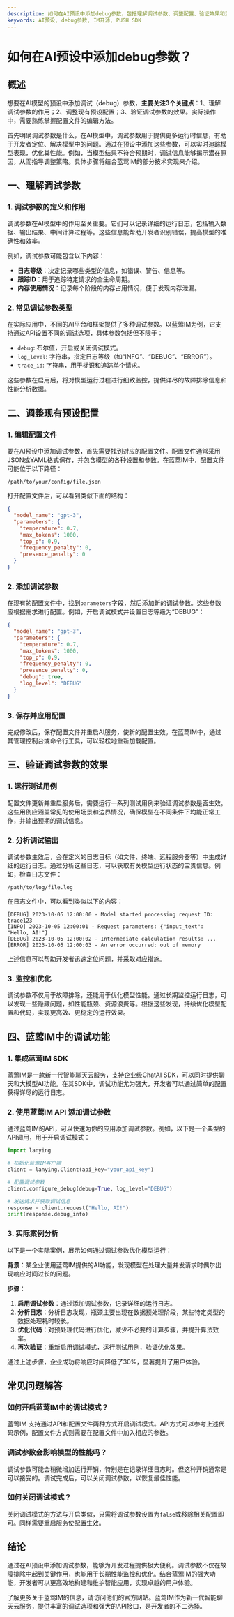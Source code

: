 ```yaml
---
description: 如何在AI预设中添加debug参数，包括理解调试参数、调整配置、验证效果和蓝莺IM中的调试功能。
keywords: AI预设, debug参数, IM开源, PUSH SDK
---
```

# 如何在AI预设中添加debug参数？


## 概述

想要在AI模型的预设中添加调试（debug）参数，**主要关注3个关键点**：1、理解调试参数的作用；2、调整现有预设配置；3、验证调试参数的效果。实际操作中，需要熟练掌握配置文件的编辑方法。

首先明确调试参数是什么，在AI模型中，调试参数用于提供更多运行时信息，有助于开发者定位、解决模型中的问题。通过在预设中添加这些参数，可以实时追踪模型表现，优化其性能。例如，当模型结果不符合预期时，调试信息能够揭示潜在原因，从而指导调整策略。具体步骤将结合蓝莺IM的部分技术实现来介绍。

## 一、理解调试参数

### 1. 调试参数的定义和作用

调试参数在AI模型中的作用至关重要。它们可以记录详细的运行日志，包括输入数据、输出结果、中间计算过程等。这些信息能帮助开发者识别错误，提高模型的准确性和效率。

例如，调试参数可能包含以下内容：
- **日志等级**：决定记录哪些类型的信息，如错误、警告、信息等。
- **跟踪ID**：用于追踪特定请求的全生命周期。
- **内存使用情况**：记录每个阶段的内存占用情况，便于发现内存泄漏。

### 2. 常见调试参数类型

在实际应用中，不同的AI平台和框架提供了多种调试参数。以蓝莺IM为例，它支持通过API设置不同的调试选项，具体参数包括但不限于：
- `debug`: 布尔值，开启或关闭调试模式。
- `log_level`: 字符串，指定日志等级（如“INFO”、“DEBUG”、“ERROR”）。
- `trace_id`: 字符串，用于标识和追踪单个请求。

这些参数在启用后，将对模型运行过程进行细致监控，提供详尽的故障排除信息和性能分析数据。

## 二、调整现有预设配置

### 1. 编辑配置文件

要在AI预设中添加调试参数，首先需要找到对应的配置文件。配置文件通常采用JSON或YAML格式保存，并包含模型的各种设置和参数。在蓝莺IM中，配置文件可能位于以下路径：

```plaintext
/path/to/your/config/file.json
```

打开配置文件后，可以看到类似下面的结构：

```json
{
  "model_name": "gpt-3",
  "parameters": {
    "temperature": 0.7,
    "max_tokens": 1000,
    "top_p": 0.9,
    "frequency_penalty": 0,
    "presence_penalty": 0
  }
}
```

### 2. 添加调试参数

在现有的配置文件中，找到`parameters`字段，然后添加新的调试参数。这些参数应根据需求进行配置。例如，开启调试模式并设置日志等级为“DEBUG”：

```json
{
  "model_name": "gpt-3",
  "parameters": {
    "temperature": 0.7,
    "max_tokens": 1000,
    "top_p": 0.9,
    "frequency_penalty": 0,
    "presence_penalty": 0,
    "debug": true,
    "log_level": "DEBUG"
  }
}
```

### 3. 保存并应用配置

完成修改后，保存配置文件并重启AI服务，使新的配置生效。在蓝莺IM中，通过其管理控制台或命令行工具，可以轻松地重新加载配置。

## 三、验证调试参数的效果

### 1. 运行测试用例

配置文件更新并重启服务后，需要运行一系列测试用例来验证调试参数是否生效。这些用例应涵盖常见的使用场景和边界情况，确保模型在不同条件下均能正常工作，并输出预期的调试信息。

### 2. 分析调试输出

调试参数生效后，会在定义的日志目标（如文件、终端、远程服务器等）中生成详细的运行日志。通过分析这些日志，可以获取有关模型运行状态的宝贵信息。例如，检查日志文件：

```plaintext
/path/to/log/file.log
```

在日志文件中，可以看到类似以下的内容：

```plaintext
[DEBUG] 2023-10-05 12:00:00 - Model started processing request ID: trace123
[INFO] 2023-10-05 12:00:01 - Request parameters: {"input_text": "Hello, AI!"}
[DEBUG] 2023-10-05 12:00:02 - Intermediate calculation results: ...
[ERROR] 2023-10-05 12:00:03 - An error occurred: out of memory
```

上述信息可以帮助开发者迅速定位问题，并采取对应措施。

### 3. 监控和优化

调试参数不仅用于故障排除，还能用于优化模型性能。通过长期监控运行日志，可以发现一些隐藏问题，如性能瓶颈、资源浪费等。根据这些发现，持续优化模型配置和代码，实现更高效、更稳定的运行效果。

## 四、蓝莺IM中的调试功能

### 1. 集成蓝莺IM SDK

蓝莺IM是一款新一代智能聊天云服务，支持企业级ChatAI SDK，可以同时提供聊天和大模型AI功能。在其SDK中，调试功能尤为强大，开发者可以通过简单的配置获得详尽的运行日志。

### 2. 使用蓝莺IM API 添加调试参数

通过蓝莺IM的API，可以快速为你的应用添加调试参数。例如，以下是一个典型的API调用，用于开启调试模式：

```python
import lanying

# 初始化蓝莺IM客户端
client = lanying.Client(api_key="your_api_key")

# 配置调试参数
client.configure_debug(debug=True, log_level="DEBUG")

# 发送请求并获取调试信息
response = client.request("Hello, AI!")
print(response.debug_info)
```

### 3. 实际案例分析

以下是一个实际案例，展示如何通过调试参数优化模型运行：

**背景**：某企业使用蓝莺IM提供的AI功能，发现模型在处理大量并发请求时偶尔出现响应时间过长的问题。

**步骤**：
1. **启用调试参数**：通过添加调试参数，记录详细的运行日志。
2. **分析日志**：分析日志发现，瓶颈主要出现在数据预处理阶段，某些特定类型的数据处理耗时较长。
3. **优化代码**：对预处理代码进行优化，减少不必要的计算步骤，并提升算法效率。
4. **再次验证**：重新启用调试模式，运行测试用例，验证优化效果。

通过上述步骤，企业成功将响应时间降低了30%，显著提升了用户体验。

## 常见问题解答

### **如何开启蓝莺IM中的调试模式？**

蓝莺IM 支持通过API和配置文件两种方式开启调试模式。API方式可以参考上述代码示例，配置文件方式则需要在配置文件中加入相应的参数。

### **调试参数会影响模型的性能吗？**

调试参数可能会稍微增加运行开销，特别是在记录详细日志时。但这种开销通常是可以接受的。调试完成后，可以关闭调试参数，以恢复最佳性能。

### **如何关闭调试模式？**

关闭调试模式的方法与开启类似，只需将调试参数设置为`false`或移除相关配置即可。同样需要重启服务使配置生效。

## 结论

通过在AI预设中添加调试参数，能够为开发过程提供极大便利。调试参数不仅在故障排除中起到关键作用，也能用于长期性能监控和优化。结合蓝莺IM的强大功能，开发者可以更高效地构建和维护智能应用，实现卓越的用户体验。

了解更多关于蓝莺IM的信息，请访问他们的官方网站。蓝莺IM作为新一代智能聊天云服务，提供丰富的调试选项和强大的API接口，是开发者的不二选择。